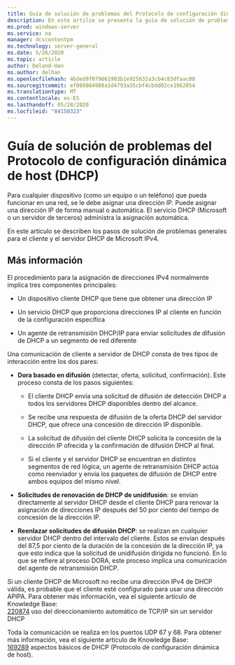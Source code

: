 ```yaml
---
title: Guía de solución de problemas del Protocolo de configuración dinámica de host (DHCP)
description: En este artilce se presenta la guía de solución de problemas de DHCP.
ms.prod: windows-server
ms.service: na
manager: dcscontentpm
ms.technology: server-general
ms.date: 5/26/2020
ms.topic: article
author: Deland-Han
ms.author: delhan
ms.openlocfilehash: 4bded9f879061903b1e925632a3cb4c83dfaac08
ms.sourcegitcommit: ef089864980a1d4793a35cbf4cbdd02ce1962054
ms.translationtype: MT
ms.contentlocale: es-ES
ms.lasthandoff: 05/28/2020
ms.locfileid: "84150323"
---
```

# <a name="troubleshooting-guide-for-dynamic-host-configuration-protocol-dhcp"></a>Guía de solución de problemas del Protocolo de configuración dinámica de host (DHCP)

Para cualquier dispositivo (como un equipo o un teléfono) que pueda funcionar en una red, se le debe asignar una dirección IP. Puede asignar una dirección IP de forma manual o automática. El servicio DHCP (Microsoft o un servidor de terceros) administra la asignación automática.

En este artículo se describen los pasos de solución de problemas generales para el cliente y el servidor DHCP de Microsoft IPv4.

## <a name="more-information"></a>Más información

El procedimiento para la asignación de direcciones IPv4 normalmente implica tres componentes principales:

- Un dispositivo cliente DHCP que tiene que obtener una dirección IP

- Un servicio DHCP que proporciona direcciones IP al cliente en función de la configuración específica

- Un agente de retransmisión DHCP/IP para enviar solicitudes de difusión de DHCP a un segmento de red diferente

Una comunicación de cliente a servidor de DHCP consta de tres tipos de interacción entre los dos pares:

- **Dora basado en difusión** (detectar, oferta, solicitud, confirmación). Este proceso consta de los pasos siguientes:
  
    - El cliente DHCP envía una solicitud de difusión de detección DHCP a todos los servidores DHCP disponibles dentro del alcance.
  
    - Se recibe una respuesta de difusión de la oferta DHCP del servidor DHCP, que ofrece una concesión de dirección IP disponible.
  
    - La solicitud de difusión del cliente DHCP solicita la concesión de la dirección IP ofrecida y la confirmación de difusión DHCP al final.
  
    - Si el cliente y el servidor DHCP se encuentran en distintos segmentos de red lógica, un agente de retransmisión DHCP actúa como reenviador y envía los paquetes de difusión de DHCP entre ambos equipos del mismo nivel.

- **Solicitudes de renovación de DHCP de unidifusión**: se envían directamente al servidor DHCP desde el cliente DHCP para renovar la asignación de direcciones IP después del 50 por ciento del tiempo de concesión de la dirección IP.

- **Reenlazar solicitudes de difusión DHCP**: se realizan en cualquier servidor DHCP dentro del intervalo del cliente. Estos se envían después del 87,5 por ciento de la duración de la concesión de la dirección IP, ya que esto indica que la solicitud de unidifusión dirigida no funcionó. En lo que se refiere al proceso DORA, este proceso implica una comunicación del agente de retransmisión DHCP.

Si un cliente DHCP de Microsoft no recibe una dirección IPv4 de DHCP válida, es probable que el cliente esté configurado para usar una dirección APIPA. Para obtener más información, vea el siguiente artículo de Knowledge Base:  
[220874](https://support.microsoft.com/help/220874) uso del direccionamiento automático de TCP/IP sin un servidor DHCP

Toda la comunicación se realiza en los puertos UDP 67 y 68. Para obtener más información, vea el siguiente artículo de Knowledge Base:  
[169289](https://support.microsoft.com/help/169289) aspectos básicos de DHCP (Protocolo de configuración dinámica de host).